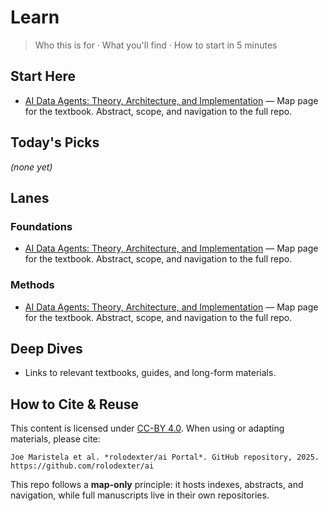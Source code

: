 # Learn

> Who this is for · What you'll find · How to start in 5 minutes

## Start Here
<!-- START:START-HERE -->
- [AI Data Agents: Theory, Architecture, and Implementation](/textbooks/ai-data-agents/index.md) — Map page for the textbook. Abstract, scope, and navigation to the full repo.
<!-- END:START-HERE -->

## Today's Picks
<!-- START:TODAY -->
_(none yet)_
<!-- END:TODAY -->

## Lanes
<!-- START:LANES -->
### Foundations
- [AI Data Agents: Theory, Architecture, and Implementation](/textbooks/ai-data-agents/index.md) — Map page for the textbook. Abstract, scope, and navigation to the full repo.

### Methods
- [AI Data Agents: Theory, Architecture, and Implementation](/textbooks/ai-data-agents/index.md) — Map page for the textbook. Abstract, scope, and navigation to the full repo.
<!-- END:LANES -->

## Deep Dives
- Links to relevant textbooks, guides, and long-form materials.

## How to Cite & Reuse
This content is licensed under [CC-BY 4.0](../../../LICENSE.docs). When using or adapting materials, please cite:

`Joe Maristela et al. *rolodexter/ai Portal*. GitHub repository, 2025. https://github.com/rolodexter/ai`

This repo follows a **map-only** principle: it hosts indexes, abstracts, and navigation, while full manuscripts live in their own repositories.
